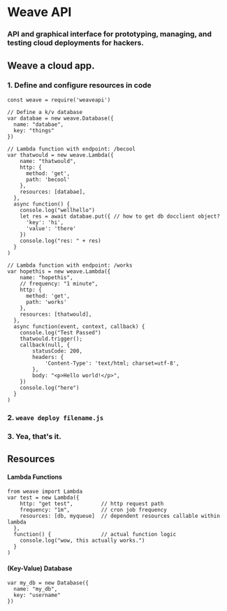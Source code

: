 # Weave API
### API and graphical interface for prototyping, managing, and testing cloud deployments for hackers.

## Weave a cloud app.
### 1. Define and configure resources in code
``` node
const weave = require('weaveapi')

// Define a k/v database
var databae = new weave.Database({
  name: "databae",
  key: "things"
})

// Lambda function with endpoint: /becool
var thatwould = new weave.Lambda({
    name: "thatwould",
    http: {
      method: 'get',
      path: 'becool'
    },
    resources: [databae],
  },
  async function() {
    console.log("wellhello")
    let res = await databae.put({ // how to get db docclient object?
      'key': 'hi',
      'value': 'there'
    })
    console.log("res: " + res)
  }
)

// Lambda function with endpoint: /works
var hopethis = new weave.Lambda({
    name: "hopethis",
    // frequency: "1 minute",
    http: {
      method: 'get',
      path: 'works'
    },
    resources: [thatwould],
  },
  async function(event, context, callback) {
    console.log("Test Passed")
    thatwould.trigger();
    callback(null, {
        statusCode: 200,
        headers: {
            'Content-Type': 'text/html; charset=utf-8',
        },
        body: "<p>Hello world!</p>",
    })
    console.log("here")
  }
)

```
### 2. `weave deploy filename.js`
### 3. Yea, that's it.

## Resources
#### Lambda Functions
``` node
from weave import Lambda
var test = new Lambda({
    http: "get test",         // http request path
    frequency: "1m",          // cron job frequency
    resources: [db, myqueue]  // dependent resources callable within lambda
  },
  function() {                // actual function logic
    console.log("wow, this actually works.")
  }
)
```
#### (Key-Value) Database
``` node
var my_db = new Database({
  name: "my_db",
  key: "username"
})

```

